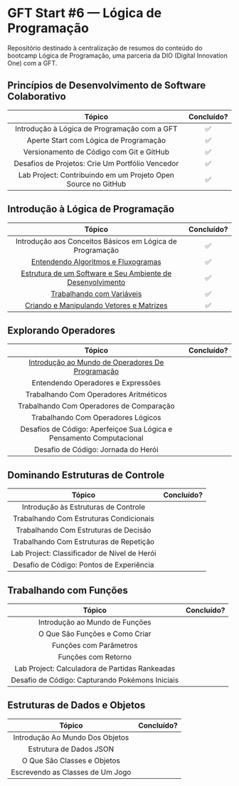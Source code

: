 # GFT Start #6 — Lógica de Programação

Repositório destinado à centralização de resumos do conteúdo do bootcamp Lógica de Programação, uma parceria da DIO (Digital Innovation One) com a GFT.

## Princípios de Desenvolvimento de Software Colaborativo

|                            Tópico                             | Concluído? |
| :-----------------------------------------------------------: | :--------: |
|         Introdução à Lógica de Programação com a GFT          |     ✅     |
|            Aperte Start com Lógica de Programação             |     ✅     |
|           Versionamento de Código com Git e GitHub            |     ✅     |
|       Desafios de Projetos: Crie Um Portfólio Vencedor        |     ✅     |
| Lab Project: Contribuindo em um Projeto Open Source no GitHub |     ✅     |

## Introdução à Lógica de Programação

|                                                                                 Tópico                                                                                  | Concluído? |
| :---------------------------------------------------------------------------------------------------------------------------------------------------------------------: | :--------: |
|                                                        Introdução aos Conceitos Básicos em Lógica de Programação                                                        |     ✅     |
|                        [Entendendo Algoritmos e Fluxogramas](/resumos/introducao-a-logica-de-programacao/entendendo-algoritmos-e-fluxogramas.md)                        |     ✅     |
| [Estrutura de um Software e Seu Ambiente de Desenvolvimento](/resumos/introducao-a-logica-de-programacao/estrutura-de-um-software-e-seu-ambiente-de-desenvolvimento.md) |     ✅     |
|                                  [Trabalhando com Variáveis](/resumos/introducao-a-logica-de-programacao/trabalhando-com-variaveis.md)                                  |     ✅     |
|                   [Criando e Manipulando Vetores e Matrizes](/resumos/introducao-a-logica-de-programacao/criando-e-manipulando-vetores-e-matrizes.md)                   |     ✅     |

## Explorando Operadores

|                                                                 Tópico                                                                 | Concluído? |
| :------------------------------------------------------------------------------------------------------------------------------------: | :--------: |
| [Introdução ao Mundo de Operadores De Programação](/resumos/explorando-operadores/introducao-ao-mundo-de-operadores-de-programacao.md) |            |
|                                                   Entendendo Operadores e Expressões                                                   |            |
|                                                 Trabalhando Com Operadores Aritméticos                                                 |            |
|                                                Trabalhando Com Operadores de Comparação                                                |            |
|                                                   Trabalhando Com Operadores Lógicos                                                   |            |
|                                  Desafios de Código: Aperfeiçoe Sua Lógica e Pensamento Computacional                                  |            |
|                                                  Desafio de Código: Jornada do Herói                                                   |            |

## Dominando Estruturas de Controle

|                    Tópico                    | Concluído? |
| :------------------------------------------: | :--------: |
|     Introdução às Estruturas de Controle     |            |
|   Trabalhando Com Estruturas Condicionais    |            |
|    Trabalhando Com Estruturas de Decisão     |            |
|   Trabalhando Com Estruturas de Repetição    |            |
| Lab Project: Classificador de Nível de Herói |            |
|   Desafio de Código: Pontos de Experiência   |            |

## Trabalhando com Funções

|                     Tópico                      | Concluído? |
| :---------------------------------------------: | :--------: |
|         Introdução ao Mundo de Funções          |            |
|         O Que São Funções e Como Criar          |            |
|             Funções com Parâmetros              |            |
|               Funções com Retorno               |            |
| Lab Project: Calculadora de Partidas Rankeadas  |            |
| Desafio de Código: Capturando Pokémons Iniciais |            |

## Estruturas de Dados e Objetos

|              Tópico              | Concluído? |
| :------------------------------: | :--------: |
| Introdução Ao Mundo Dos Objetos  |            |
|     Estrutura de Dados JSON      |            |
|   O Que São Classes e Objetos    |            |
| Escrevendo as Classes de Um Jogo |            |
